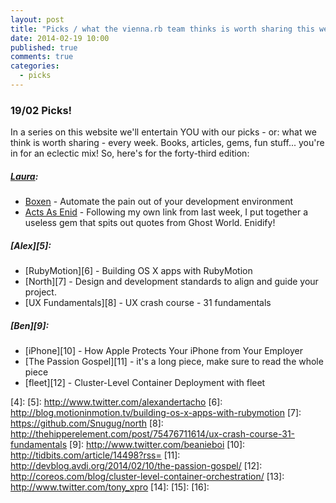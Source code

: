 ```yaml
---
layout: post
title: "Picks / what the vienna.rb team thinks is worth sharing this week"
date: 2014-02-19 10:00
published: true
comments: true
categories:
  - picks
---
```


### 19/02 Picks!

In a series on this website we'll entertain YOU with our picks - or: what we think is worth sharing - every week.
Books, articles, gems, fun stuff... you're in for an eclectic mix! So, here's for the forty-third edition:

##### [Laura][1]:
  - [Boxen][2] - Automate the pain out of your development environment
  - [Acts As Enid][3] - Following my own link from last week, I put together a useless gem that spits out quotes from Ghost World. Enidify!

##### [Alex][5]:
  - [RubyMotion][6] - Building OS X apps with RubyMotion
  - [North][7] - Design and development standards to align and guide your project.
  - [UX Fundamentals][8] - UX crash course - 31 fundamentals

##### [Ben][9]:
  - [iPhone][10] - How Apple Protects Your iPhone from Your Employer
  - [The Passion Gospel][11] - it's a long piece, make sure to read the whole piece
  - [fleet][12] - Cluster-Level Container Deployment with fleet


[1]: http://www.twitter.com/alicetragedy
[2]: http://boxen.github.com
[3]: https://github.com/alicetragedy/acts_as_enid
[4]:
[5]: http://www.twitter.com/alexandertacho
[6]: http://blog.motioninmotion.tv/building-os-x-apps-with-rubymotion
[7]: https://github.com/Snugug/north
[8]: http://thehipperelement.com/post/75476711614/ux-crash-course-31-fundamentals
[9]: http://www.twitter.com/beanieboi
[10]: http://tidbits.com/article/14498?rss=
[11]: http://devblog.avdi.org/2014/02/10/the-passion-gospel/
[12]: http://coreos.com/blog/cluster-level-container-orchestration/
[13]: http://www.twitter.com/tony_xpro
[14]:
[15]:
[16]:
